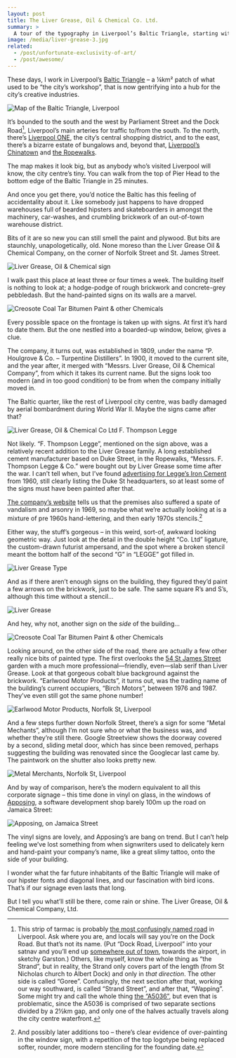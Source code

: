 ```yaml
---
layout: post
title: The Liver Grease, Oil & Chemical Co. Ltd.
summary: >
  A tour of the typography in Liverpool’s Baltic Triangle, starting with the bizarre and exquisite Liver Grease, Oil &amp; Chemical Co. Ltd.
image: /media/liver-grease-3.jpg
related:
  - /post/unfortunate-exclusivity-of-art/
  - /post/awesome/
---
```


These days, I work in Liverpool’s [Baltic Triangle](http://www.liverpoolbaltictriangle.co.uk/visit/) – a ¼km² patch of what used to be “the city’s workshop”, that is now gentrifying into a hub for the city’s creative industries.

![Map of the Baltic Triangle, Liverpool](/media/baltic-triangle-liverpool-map.png)

It’s bounded to the south and the west by Parliament Street and the Dock Road[^1], Liverpool’s main arteries for traffic to/from the south. To the north, there’s [Liverpool ONE](http://www.liverpool-one.com/getting_here.aspx), the city’s central shopping district, and to the east, there’s a bizarre estate of bungalows and, beyond that, [Liverpool’s Chinatown](http://en.wikipedia.org/wiki/Chinatown,_Liverpool) and [the Ropewalks](http://en.wikipedia.org/wiki/RopeWalks,_Liverpool).

The map makes it look big, but as anybody who’s visited Liverpool will know, the city centre’s tiny. You can walk from the top of Pier Head to the bottom edge of the Baltic Triangle in 25 minutes.

And once you get there, you’d notice the Baltic has this feeling of accidentality about it. Like somebody just happens to have dropped warehouses full of bearded hipsters and skateboarders in amongst the machinery, car-washes, and crumbling brickwork of an out-of-town warehouse district.

Bits of it are so new you can still smell the paint and plywood. But bits are staunchly, unapologetically, old. None moreso than the Liver Grease Oil & Chemical Company, on the corner of Norfolk Street and St. James Street.

![Liver Grease, Oil & Chemical sign](/media/liver-grease-1.jpg)

I walk past this place at least three or four times a week. The building itself is nothing to look at; a hodge-podge of rough brickwork and concrete-grey pebbledash. But the hand-painted signs on its walls are a marvel.

![Creosote Coal Tar Bitumen Paint & other Chemicals](/media/liver-grease-3.jpg)

Every possible space on the frontage is taken up with signs. At first it’s hard to date them. But the one nestled into a boarded-up window, below, gives a clue.

The company, it turns out, was established in 1809, under the name “P. Houlgrove & Co. – Turpentine Distillers”. In 1900, it moved to the current site, and the year after, it merged with “Messrs. Liver Grease, Oil & Chemical Company”, from which it takes its current name. But the signs look too modern (and in too good condition) to be from when the company initially moved in.

The Baltic quarter, like the rest of Liverpool city centre, was badly damaged by aerial bombardment during World War II. Maybe the signs came after that?

![Liver Grease, Oil & Chemical Co Ltd F. Thompson Legge](/media/liver-grease-2.jpg)

Not likely. “F. Thompson Legge”, mentioned on the sign above, was a relatively recent addition to the Liver Grease family. A long established cement manufacturer based on Duke Street, in the Ropewalks, “Messrs. F. Thompson Legge & Co.” were bought out by Liver Grease some time after the war. I can’t tell when, but I’ve found [advertising for Legge’s Iron Cement](http://www.gracesguide.co.uk/File:Im1960MWYB-Legge.jpg) from 1960, still clearly listing the Duke St headquarters, so at least some of the signs must have been painted after that.

[The company’s website](http://www.livergreaseltd.co.uk) tells us that the premises also suffered a spate of vandalism and arsonry in 1969, so maybe what we’re actually looking at is a mixture of pre 1960s hand-lettering, and then early 1970s stencils.[^2]

Either way, the stuff’s gorgeous – in this weird, sort-of, awkward looking geometric way. Just look at the detail in the double height “Co. Ltd” ligature, the custom-drawn futurist ampersand, and the spot where a broken stencil meant the bottom half of the second “G” in “LEGGE” got filled in.

![Liver Grease Type](/media/liver-grease-type.gif)

And as if there aren’t enough signs on the building, they figured they’d paint a few arrows on the brickwork, just to be safe. The same square R’s and S’s, although this time without a stencil…

![Liver Grease](/media/liver-grease-4.jpg)

And hey, why not, another sign on the *side* of the building…

![Creosote Coal Tar Bitumen Paint & other Chemicals](/media/liver-grease-6.jpg)

Looking around, on the other side of the road, there are actually a few other really nice bits of painted type. The first overlooks the [54 St James Street](http://www.thewomensorganisation.org.uk/54stjamesstreet) garden with a much more professional—friendly, even—slab serif than Liver Grease. Look at that gorgeous cobalt blue background against the brickwork. “Earlwood Motor Products”, it turns out, was the trading name of the building’s current occupiers, “Birch Motors”, between 1976 and 1987. They’ve even still got the same phone number!

![Earlwood Motor Products, Norfolk St, Liverpool](/media/liver-grease-5.jpg)

And a few steps further down Norfolk Street, there’s a sign for some “Metal Mechants”, although I’m not sure who or what the business was, and whether they’re still there. Google Streetview shows the doorway covered by a second, sliding metal door, which has since been removed, perhaps suggesting the building was renovated since the Googlecar last came by. The paintwork on the shutter also looks pretty new.

![Metal Merchants, Norfolk St, Liverpool](/media/liver-grease-7.jpg)

And by way of comparison, here’s the modern equivalent to all this corporate signage – this time done in vinyl on glass, in the windows of [Apposing](http://www.apposing.co.uk/), a software development shop barely 100m up the road on Jamaica Street:

![Apposing, on Jamaica Street](/media/apposing.jpg)

The vinyl signs are lovely, and Apposing’s are bang on trend. But I can’t help feeling we’ve lost something from when signwriters used to delicately kern and hand-paint your company’s name, like a great slimy tattoo, onto the side of your building.

I wonder what the far future inhabitants of the Baltic Triangle will make of our hipster fonts and diagonal lines, and our fascination with bird icons. That’s if our signage even lasts that long.

But I tell you what’ll still be there, come rain or shine. The Liver Grease, Oil & Chemical Company, Ltd.

[^1]: This strip of tarmac is probably [the most confusingly named road](http://www.sevenstreets.com/blog/2012/11/06/ghost-streets-7-the-dock-road/) in Liverpool. Ask where you are, and locals will say you’re on the Dock Road. But that’s not its name. (Put “Dock Road, Liverpool” into your satnav and you’ll end up [somewhere out of town](https://www.google.co.uk/maps/place/Dock+Rd+Liverpool/@53.3759135,-2.9505996,13z), towards the airport, in sketchy Garston.) Others, like myself, know the whole thing as “the Strand”, but in reality, the Strand only covers part of the length (from St Nicholas church to Albert Dock) and only in *that direction*. The other side is called “Goree”. Confusingly, the next section after that, working our way southward, is called “Strand Street”, and after that, “Wapping”. Some might try and call the whole thing [the “A5036”](https://en.wikipedia.org/wiki/A5036_road_%28Great_Britain%29), but even that is problematic, since the A5036 is comprised of two separate sections divided by a 2½km gap, and only one of the halves actually travels along the city centre waterfront.

[^2]:  And possibly later additions too – there’s clear evidence of over-painting in the window sign, with a repetition of the top logotype being replaced softer, rounder, more modern stenciling for the founding date.
